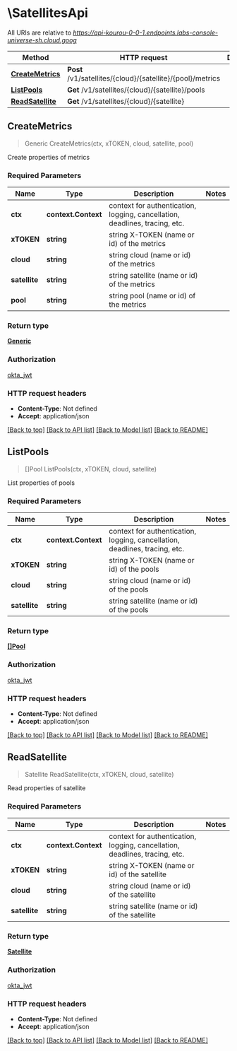 # \SatellitesApi

All URIs are relative to *https://api-kourou-0-0-1.endpoints.labs-console-universe-sh.cloud.goog*

Method | HTTP request | Description
------------- | ------------- | -------------
[**CreateMetrics**](SatellitesApi.md#CreateMetrics) | **Post** /v1/satellites/{cloud}/{satellite}/{pool}/metrics | 
[**ListPools**](SatellitesApi.md#ListPools) | **Get** /v1/satellites/{cloud}/{satellite}/pools | 
[**ReadSatellite**](SatellitesApi.md#ReadSatellite) | **Get** /v1/satellites/{cloud}/{satellite} | 



## CreateMetrics

> Generic CreateMetrics(ctx, xTOKEN, cloud, satellite, pool)



Create properties of metrics

### Required Parameters


Name | Type | Description  | Notes
------------- | ------------- | ------------- | -------------
**ctx** | **context.Context** | context for authentication, logging, cancellation, deadlines, tracing, etc.
**xTOKEN** | **string**| string X-TOKEN (name or id) of the metrics | 
**cloud** | **string**| string cloud (name or id) of the metrics | 
**satellite** | **string**| string satellite (name or id) of the metrics | 
**pool** | **string**| string pool (name or id) of the metrics | 

### Return type

[**Generic**](generic.md)

### Authorization

[okta_jwt](../README.md#okta_jwt)

### HTTP request headers

- **Content-Type**: Not defined
- **Accept**: application/json

[[Back to top]](#) [[Back to API list]](../README.md#documentation-for-api-endpoints)
[[Back to Model list]](../README.md#documentation-for-models)
[[Back to README]](../README.md)


## ListPools

> []Pool ListPools(ctx, xTOKEN, cloud, satellite)



List properties of pools

### Required Parameters


Name | Type | Description  | Notes
------------- | ------------- | ------------- | -------------
**ctx** | **context.Context** | context for authentication, logging, cancellation, deadlines, tracing, etc.
**xTOKEN** | **string**| string X-TOKEN (name or id) of the pools | 
**cloud** | **string**| string cloud (name or id) of the pools | 
**satellite** | **string**| string satellite (name or id) of the pools | 

### Return type

[**[]Pool**](pool.md)

### Authorization

[okta_jwt](../README.md#okta_jwt)

### HTTP request headers

- **Content-Type**: Not defined
- **Accept**: application/json

[[Back to top]](#) [[Back to API list]](../README.md#documentation-for-api-endpoints)
[[Back to Model list]](../README.md#documentation-for-models)
[[Back to README]](../README.md)


## ReadSatellite

> Satellite ReadSatellite(ctx, xTOKEN, cloud, satellite)



Read properties of satellite

### Required Parameters


Name | Type | Description  | Notes
------------- | ------------- | ------------- | -------------
**ctx** | **context.Context** | context for authentication, logging, cancellation, deadlines, tracing, etc.
**xTOKEN** | **string**| string X-TOKEN (name or id) of the satellite | 
**cloud** | **string**| string cloud (name or id) of the satellite | 
**satellite** | **string**| string satellite (name or id) of the satellite | 

### Return type

[**Satellite**](satellite.md)

### Authorization

[okta_jwt](../README.md#okta_jwt)

### HTTP request headers

- **Content-Type**: Not defined
- **Accept**: application/json

[[Back to top]](#) [[Back to API list]](../README.md#documentation-for-api-endpoints)
[[Back to Model list]](../README.md#documentation-for-models)
[[Back to README]](../README.md)

